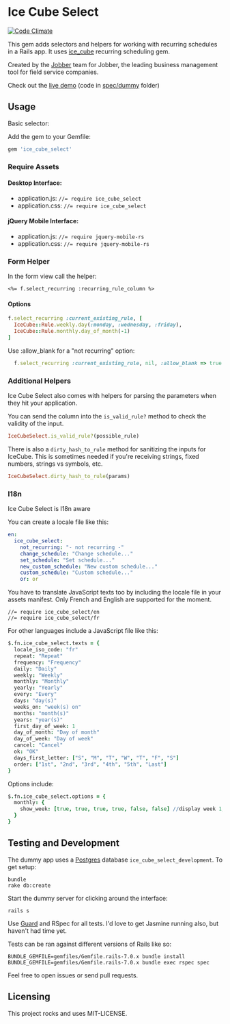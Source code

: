 # Ice Cube Select

[![Code Climate](https://codeclimate.com/github/saturnflyer/ice_cube_select.png)](https://codeclimate.com/github/saturnflyer/ice_cube_select)

This gem adds selectors and helpers for working with recurring schedules in a Rails app. It uses [ice_cube](https://github.com/seejohnrun/ice_cube) recurring scheduling gem.

Created by the [Jobber](http://getjobber.com) team for Jobber, the leading business management tool for field service companies.

Check out the [live demo](http://recurring-select-demo.herokuapp.com/) (code in [spec/dummy](https://github.com/GetJobber/ice_cube_select/tree/master/spec/dummy) folder)


## Usage

Basic selector:

Add the gem to your Gemfile:

```ruby
gem 'ice_cube_select'
```

### Require Assets

#### Desktop Interface:
- application.js: `//= require ice_cube_select`
- application.css: `//= require ice_cube_select`

#### jQuery Mobile Interface:
- application.js: `//= require jquery-mobile-rs`
- application.css: `//= require jquery-mobile-rs`

### Form Helper

In the form view call the helper:

```erb
<%= f.select_recurring :recurring_rule_column %>
```

#### Options

```ruby
f.select_recurring :current_existing_rule, [
  IceCube::Rule.weekly.day(:monday, :wednesday, :friday),
  IceCube::Rule.monthly.day_of_month(-1)
]
```

Use :allow_blank for a "not recurring" option:

```ruby
  f.select_recurring :current_existing_rule, nil, :allow_blank => true
```


### Additional Helpers

Ice Cube Select also comes with helpers for parsing the
parameters when they hit your application.

You can send the column into the `is_valid_rule?` method to check the
validity of the input.

```ruby
IceCubeSelect.is_valid_rule?(possible_rule)
```

There is also a `dirty_hash_to_rule` method for sanitizing the inputs
for IceCube. This is sometimes needed if you're receiving strings, fixed
numbers, strings vs symbols, etc.

```ruby
IceCubeSelect.dirty_hash_to_rule(params)
```

### I18n

Ice Cube Select is I18n aware

You can create a locale file like this:

```yaml
en:
  ice_cube_select:
    not_recurring: "- not recurring -"
    change_schedule: "Change schedule..."
    set_schedule: "Set schedule..."
    new_custom_schedule: "New custom schedule..."
    custom_schedule: "Custom schedule..."
    or: or
```

You have to translate JavaScript texts too by including the locale file in your assets manifest. Only French and English are supported for the moment.

```
//= require ice_cube_select/en
//= require ice_cube_select/fr
```

For other languages include a JavaScript file like this:

```coffeescript
$.fn.ice_cube_select.texts = {
  locale_iso_code: "fr"
  repeat: "Repeat"
  frequency: "Frequency"
  daily: "Daily"
  weekly: "Weekly"
  monthly: "Monthly"
  yearly: "Yearly"
  every: "Every"
  days: "day(s)"
  weeks_on: "week(s) on"
  months: "month(s)"
  years: "year(s)"
  first_day_of_week: 1
  day_of_month: "Day of month"
  day_of_week: "Day of week"
  cancel: "Cancel"
  ok: "OK"
  days_first_letter: ["S", "M", "T", "W", "T", "F", "S"]
  order: ["1st", "2nd", "3rd", "4th", "5th", "Last"]
}
```

Options include:

```coffeescript
$.fn.ice_cube_select.options = {
  monthly: {
    show_week: [true, true, true, true, false, false] //display week 1, 2 .... Last
  }
}
```

## Testing and Development

The dummy app uses a [Postgres](http://postgresapp.com/) database `ice_cube_select_development`. To get setup:

```console
bundle
rake db:create
```

Start the dummy server for clicking around the interface:

```console
rails s
```

Use [Guard](https://github.com/guard/guard) and RSpec for all tests. I'd
love to get Jasmine running also, but haven't had time yet.

Tests can be ran against different versions of Rails like so:

```
BUNDLE_GEMFILE=gemfiles/Gemfile.rails-7.0.x bundle install
BUNDLE_GEMFILE=gemfiles/Gemfile.rails-7.0.x bundle exec rspec spec
```

Feel free to open issues or send pull requests.

## Licensing

This project rocks and uses MIT-LICENSE.
